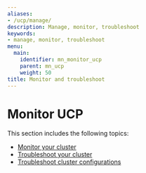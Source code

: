 ```yaml
---
aliases:
- /ucp/manage/
description: Manage, monitor, troubleshoot
keywords:
- manage, monitor, troubleshoot
menu:
  main:
    identifier: mn_monitor_ucp
    parent: mn_ucp
    weight: 50
title: Monitor and troubleshoot
---
```



# Monitor UCP

This section includes the following topics:

* [Monitor your cluster](monitor-ucp.md)
* [Troubleshoot your cluster](troubleshoot-ucp.md)
* [Troubleshoot cluster configurations](troubleshoot-configurations.md)
